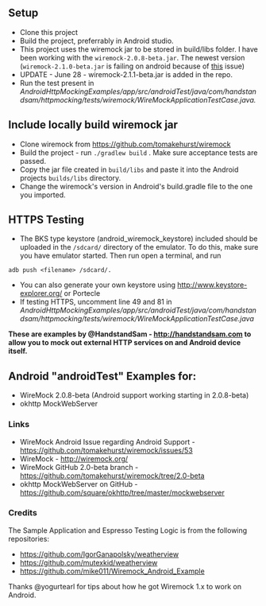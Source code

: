 ## Setup

- Clone this project
- Build the project, preferrably in Android studio.
- This project uses the wiremock jar to be stored in build/libs folder. I have been working with the `wiremock-2.0.8-beta.jar`. The newest version (`wiremock-2.1.0-beta.jar` is failing on android because of [this](https://groups.google.com/forum/#!topic/wiremock-user/qDy0eZ2RjbI) issue)
- UPDATE - June 28 - wiremock-2.1.1-beta.jar is added in the repo.
- Run the test present in _AndroidHttpMockingExamples/app/src/androidTest/java/com/handstandsam/httpmocking/tests/wiremock/WireMockApplicationTestCase.java._

## Include locally build wiremock jar

- Clone wiremock from https://github.com/tomakehurst/wiremock
- Build the project - run `./gradlew build` . Make sure acceptance tests are passed.
- Copy the jar file created in `build/libs` and paste it into the Android projects `builds/libs` directory.
- Change the wiremock's version in Android's build.gradle file to the one you imported.

## HTTPS Testing
-  The BKS type keystore (android_wiremock_keystore) included should be uploaded in the `/sdcard/`  directory of the emulator. To do this, make sure you have emulator started. Then run
  open a terminal, and run
  ```
  adb push <filename> /sdcard/.
  ```
- You can also generate your own keystore using http://www.keystore-explorer.org/ or Portecle
- If testing HTTPS, uncomment line 49 and 81 in _AndroidHttpMockingExamples/app/src/androidTest/java/com/handstandsam/httpmocking/tests/wiremock/WireMockApplicationTestCase.java_



**These are examples by @HandstandSam - http://handstandsam.com to allow you to mock out external HTTP services on and Android device itself.**

## Android "androidTest" Examples for: ##
* WireMock 2.0.8-beta (Android support working starting in 2.0.8-beta)
* okhttp MockWebServer

### Links ###
* WireMock Android Issue regarding Android Support - https://github.com/tomakehurst/wiremock/issues/53
* WireMock - http://wiremock.org/
* WireMock GitHub 2.0-beta branch - https://github.com/tomakehurst/wiremock/tree/2.0-beta
* okhttp MockWebServer on GitHub - https://github.com/square/okhttp/tree/master/mockwebserver

### Credits ###
The Sample Application and Espresso Testing Logic is from the following repositories:
* https://github.com/IgorGanapolsky/weatherview
* https://github.com/mutexkid/weatherview
* https://github.com/mike011/Wiremock_Android_Example

Thanks @yogurtearl for tips about how he got Wiremock 1.x to work on Android.

